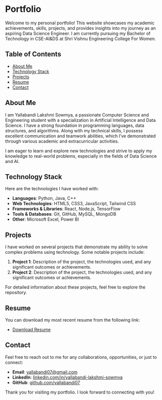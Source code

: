 # Portfolio

Welcome to my personal portfolio! This website showcases my academic achievements, skills, projects, and provides insights into my journey as an aspiring Data Science Engineer. I am currently pursuing my Bachelor of Technology in CSE-AI&DS at Shri Vishnu Engineering College For Women.

## Table of Contents

- [About Me](#about-me)
- [Technology Stack](#technology-stack)
- [Projects](#projects)
- [Resume](#resume)
- [Contact](#contact)

## About Me

I am Yallabandi Lakshmi Sowmya, a passionate Computer Science and Engineering student with a specialization in Artificial Intelligence and Data Science. I have a strong foundation in programming languages, data structures, and algorithms. Along with my technical skills, I possess excellent communication and teamwork abilities, which I’ve demonstrated through various academic and extracurricular activities.

I am eager to learn and explore new technologies and strive to apply my knowledge to real-world problems, especially in the fields of Data Science and AI.

## Technology Stack

Here are the technologies I have worked with:

- **Languages**: Python, Java, C++
- **Web Technologies**: HTML5, CSS3, JavaScript, Tailwind CSS
- **Frameworks & Libraries**: React, Node.js, TensorFlow
- **Tools & Databases**: Git, GitHub, MySQL, MongoDB
- **Other**: Microsoft Excel, Power BI

## Projects

I have worked on several projects that demonstrate my ability to solve complex problems using technology. Some notable projects include:

1. **Project 1**: Description of the project, the technologies used, and any significant outcomes or achievements.
2. **Project 2**: Description of the project, the technologies used, and any significant outcomes or achievements.

For detailed information about these projects, feel free to explore the repository.

## Resume

You can download my most recent resume from the following link:

- [Download Resume](https://drive.google.com/uc?export=download&id=14gQxKluPqVOkNqYgblJQ3MyKbL99-OvJ)

## Contact

Feel free to reach out to me for any collaborations, opportunities, or just to connect:

- **Email**: yallabandi07@gmail.com
- **LinkedIn**: [linkedin.com/in/yallabandi-lakshmi-sowmya](https://www.linkedin.com/in/yallabandi-lakshmi-sowmya/)
- **GitHub**: [github.com/yallabandi07](https://github.com/yallabandi07)

Thank you for visiting my portfolio. I look forward to connecting with you!
